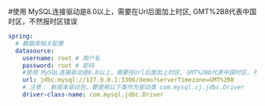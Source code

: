 #使用 MySQL连接驱动是8.0以上，需要在Url后面加上时区, GMT%2B8代表中国时区，不然报时区错误

```yml
spring:
  # 数据库相关配置
  datasource:
    username: root # 用户名
    password: root # 密码
    #使用 MySQL连接驱动是8.0以上，需要在Url后面加上时区, GMT%2B8代表中国时区，不然报时区错误
    url: jdbc:mysql://127.0.0.1:3306/demo?serverTimezone=GMT%2B8
    # 注意： 新版本驱动包，要使用以下类作为驱动类 com.mysql.cj.jdbc.Driver
    driver-class-name: com.mysql.jdbc.Driver
```